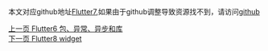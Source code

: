 本文对应github地址[Flutter7](https://github.com/DDYFlutter/LearnFlutter/blob/master/Flutter/Flutter007.md),如果由于github调整导致资源找不到，请访问[github](https://github.com/DDYFlutter/LearnFlutter)


> 

















	
[上一页 Flutter6 包、异常、异步和库](https://github.com/DDYFlutter/LearnFlutter/blob/master/Flutter/Flutter006.md)    
[下一页 Flutter8 widget](https://github.com/DDYFlutter/LearnFlutter/blob/master/Flutter/Flutter008.md)